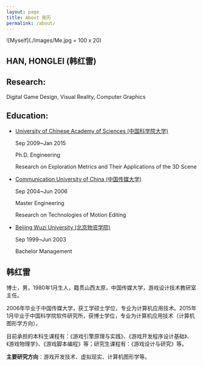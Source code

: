 ```yaml
---
layout: page
title: About 简历
permalink: /about/
---
```

![Myself](./Images/Me.jpg = 100 x 20)

## HAN, HONGLEI (韩红雷) 

## Research: 

Digital Game Design, Visual Reality, Computer Graphics

## Education:

- [University of Chinese Academy of Sciences (中国科学院大学)](http://www.gucas.ac.cn/)

	Sep 2009~Jan 2015	

	Ph.D. Engineering
	
	Research on Exploration Metrics and Their Applications of the 3D Scene

- [Communication University of China (中国传媒大学)](http://www.cuc.edu.cn/)

	Sep 2004~Jun 2006	
	
	Master Engineering
	
	Research on Technologies of Motion Editing

- [Beijing Wuzi University (北京物资学院)](http://www.bwu.edu.cn/)

	Sep 1999~Jun 2003		

	Bachelor Management	

## 韩红雷
博士，男，1980年1月生人，籍贯山西太原，中国传媒大学，游戏设计技术教研室主任。

2006年毕业于中国传媒大学，获工学硕士学位，专业为计算机应用技术。2015年1月毕业于中国科学院软件研究所，获博士学位，专业为计算机应用技术（计算机图形学方向）。

目前承担的本科生课程有：《游戏引擎原理与实践》、《游戏开发程序设计基础》、《游戏物理学》、《游戏脚本编程》等；研究生课程有：《游戏设计与研究》等。

**主要研究方向**：游戏开发技术、虚拟现实、计算机图形学等。
